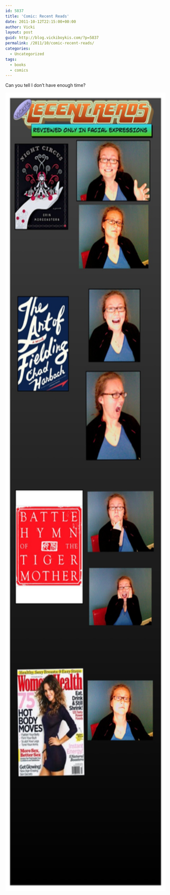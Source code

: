 ```yaml
---
id: 5837
title: 'Comic: Recent Reads'
date: 2011-10-12T22:15:00+00:00
author: Vicki
layout: post
guid: http://blog.vickiboykis.com/?p=5837
permalink: /2011/10/comic-recent-reads/
categories:
  - Uncategorized
tags:
  - books
  - comics
---
```

Can you tell I don&#8217;t have enough time?
  
[<img class="aligncenter size-full wp-image-5838" title="Page_1" src="https://raw.githubusercontent.com/veekaybee/wlb/gh-pages/assets/images/2011/10/Page_1.jpg" alt="" width="612" height="2500" />](https://raw.githubusercontent.com/veekaybee/wlb/gh-pages/assets/images/2011/10/Page_1.jpg)